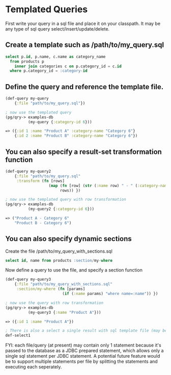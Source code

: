 # Templated Queries

First write your query in a sql file and place it on your classpath. It may be any type of sql query select/insert/update/delete.


## Create a template such as /path/to/my_query.sql
```sql
select p.id, p.name, c.name as category_name
  from products p
    inner join categories c on p.category_id = c.id
  where p.category_id = :category-id
```

## Define the query and reference the template file.
```clojure
(def-query my-query
    {:file "path/to/my_query.sql"})

; now use the templated query
(pg/qry-> examples-db
          (my-query {:category-id 6}))

=> ({:id 1 :name "Product A" :category-name "Category 6"}
    {:id 2 :name "Product B" :category-name "Category 6"})

```

## You can also specify a result-set transformation function
```clojure
(def-query my-query2
    {:file "path/to/my_query.sql"
     :transform (fn [rows]
                   (map (fn [row] (str (:name row) " - " (:category-name row)))
                        rows)) })

; now use the templated query with row transformation
(pg/qry-> examples-db
          (my-query2 {:category-id 6}))

=> ("Product A - Category 6"
    "Product B - Category 6")
```




## You can also specify dynamic sections
Create the file /path/to/my_query_with_sections.sql

```sql
select id, name from products :section/my-where
```
Now define a query to use the file, and specify a section function
```clojure
(def-query my-query3
    {:file "path/to/my_query_with_sections.sql"
     :section/my-where (fn [params]
                         (if (:name params) "where name=:name")) })

; now use the query with row transformation
(pg/qry-> examples-db
          (my-query3 {:name "Product A"}))

=> ({:id 1 :name "Product A"})
```




```clojure
; There is also a select a single result with sql template file (may be removed)
def-select1

```

FYI: each file/query (at present) may contain only 1 statement because it's passed to the database as a JDBC prepared statement, which allows only a single sql statement per JDBC statement. A potential future feature would be to support multiple statements per file by splitting the statements and executing each seperately.

